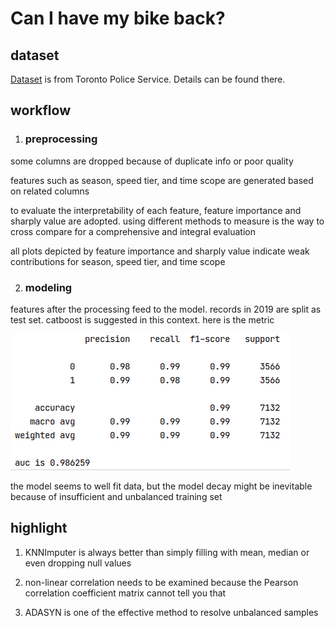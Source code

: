 # Can I have my bike back?
## dataset
[Dataset](https://data.torontopolice.on.ca/datasets/TorontoPS::bicycle-thefts/about) is from Toronto Police Service. Details can be found there.
## workflow
1. ### preprocessing
some columns are dropped because of duplicate info or poor quality

features such as season, speed tier, and time scope are generated based on related columns

to evaluate the interpretability of each feature, feature importance and sharply value are adopted. using different methods to measure is the way to cross compare for a comprehensive and integral evaluation

all plots depicted by feature importance and sharply value indicate weak contributions for season, speed tier, and time scope

2. ### modeling
features after the processing feed to the model. records in 2019 are split as test set. catboost is suggested in this context. here is the metric

![](./metric.png)

the model seems to well fit data, but the model decay might be inevitable because of insufficient and unbalanced training set
## highlight
1. KNNImputer is always better than simply filling with mean, median or even dropping null values

2. non-linear correlation needs to be examined because the Pearson correlation coefficient matrix cannot tell you that

3. ADASYN is one of the effective method to resolve unbalanced samples